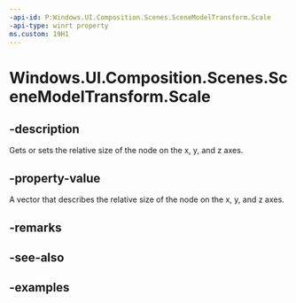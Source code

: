 ```yaml
---
-api-id: P:Windows.UI.Composition.Scenes.SceneModelTransform.Scale
-api-type: winrt property
ms.custom: 19H1
---
```


<!-- Property syntax.
public Vector3 Scale { get;  set; }
-->

# Windows.UI.Composition.Scenes.SceneModelTransform.Scale

## -description

Gets or sets the relative size of the node on the x, y, and z axes.

## -property-value

A vector that describes the relative size of the node on the x, y, and z axes.

## -remarks

## -see-also

## -examples
